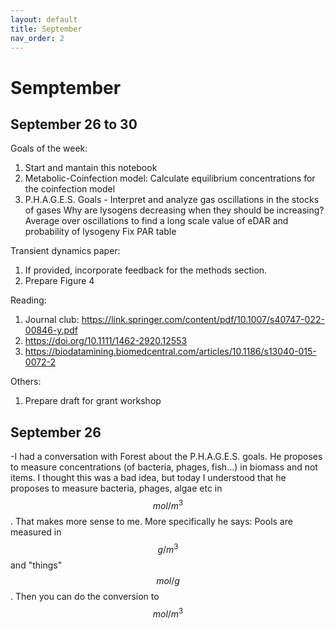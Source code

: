 ```yaml
---
layout: default
title: September
nav_order: 2
---
```


# Semptember

## September 26 to 30

Goals of the week:
1. Start and mantain this notebook
1. Metabolic-Coinfection model: Calculate equilibrium concentrations for the coinfection model
2. P.H.A.G.E.S. Goals - Interpret and analyze gas oscillations in the stocks of gases
   		        Why are lysogens decreasing when they should be increasing?
			Average over oscillations to find a long scale value of eDAR and probability of lysogeny
			Fix PAR table

Transient dynamics paper:
1. If provided, incorporate feedback for the methods section.
2. Prepare Figure 4

Reading:
1. Journal club: https://link.springer.com/content/pdf/10.1007/s40747-022-00846-y.pdf
2. https://doi.org/10.1111/1462-2920.12553
3. https://biodatamining.biomedcentral.com/articles/10.1186/s13040-015-0072-2

Others:
1. Prepare draft for grant workshop


## September 26

-I had a conversation with Forest about the P.H.A.G.E.S. goals. He proposes to measure concentrations (of bacteria, phages, fish...) in biomass and not items. I thought this was a bad idea, but today I understood that he proposes to measure bacteria, phages, algae etc in $$mol/m^3$$. That makes more sense to me. More specifically he says:
Pools are measured in $$g/m^3$$ and "things" $$mol/g$$. Then you can do the conversion to $$mol/m^3$$

